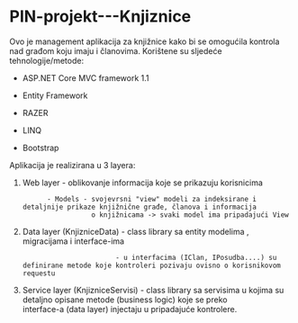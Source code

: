 # PIN-projekt---Knjiznice

Ovo je management aplikacija za knjižnice kako bi se omogućila kontrola nad građom koju imaju i članovima.
Korištene su sljedeće tehnologije/metode:

 -  ASP.NET Core MVC framework 1.1 

 -  Entity Framework 
 
 -  RAZER
 
 -  LINQ
 
 -  Bootstrap
 
 
 Aplikacija je realizirana u 3 layera:
 
 1) Web layer - oblikovanje informacija koje se prikazuju korisnicima
 
              - Models - svojevrsni "view" modeli za indeksirane i detaljnije prikaze knjižnične građe, članova i informacija 
                         o knjižnicama -> svaki model ima pripadajući View
 
 2) Data layer (KnjizniceData) - class library sa entity modelima , migracijama i interface-ima
                              
                               - u interfacima (IClan, IPosudba....) su definirane metode koje kontroleri pozivaju ovisno o korisnikovom                                    requestu
                               
 3) Service layer (KnjizniceServisi) - class library sa servisima u kojima su detaljno opisane metode (business logic) koje se preko    
                                       interface-a (data layer) injectaju u pripadajuće kontrolere.
